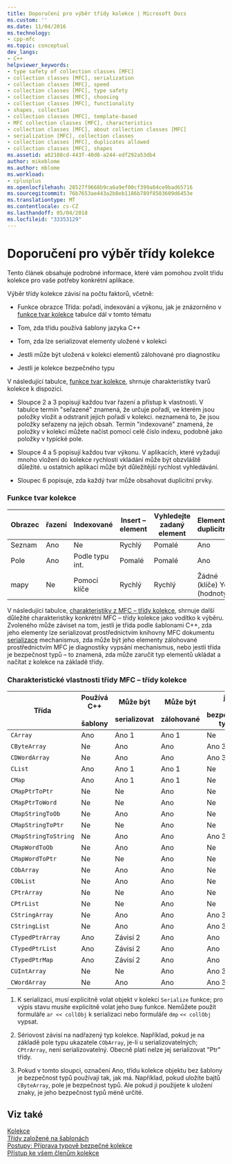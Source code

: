 ```yaml
---
title: Doporučení pro výběr třídy kolekce | Microsoft Docs
ms.custom: ''
ms.date: 11/04/2016
ms.technology:
- cpp-mfc
ms.topic: conceptual
dev_langs:
- C++
helpviewer_keywords:
- type safety of collection classes [MFC]
- collection classes [MFC], serialization
- collection classes [MFC], speed
- collection classes [MFC], type safety
- collection classes [MFC], choosing
- collection classes [MFC], functionality
- shapes, collection
- collection classes [MFC], template-based
- MFC collection classes [MFC], characteristics
- collection classes [MFC], about collection classes [MFC]
- serialization [MFC], collection classes
- collection classes [MFC], duplicates allowed
- collection classes [MFC], shapes
ms.assetid: a82188cd-443f-40d8-a244-edf292a53db4
author: mikeblome
ms.author: mblome
ms.workload:
- cplusplus
ms.openlocfilehash: 28527f9668b9ca6a9ef00cf399a04ce9bad65716
ms.sourcegitcommit: 76b7653ae443a2b8eb1186b789f8503609d6453e
ms.translationtype: MT
ms.contentlocale: cs-CZ
ms.lasthandoff: 05/04/2018
ms.locfileid: "33353129"
---
```

# <a name="recommendations-for-choosing-a-collection-class"></a>Doporučení pro výběr třídy kolekce
Tento článek obsahuje podrobné informace, které vám pomohou zvolit třídu kolekce pro vaše potřeby konkrétní aplikace.  
  
 Výběr třídy kolekce závisí na počtu faktorů, včetně:  
  
-   Funkce obrazce Třída: pořadí, indexování a výkonu, jak je znázorněno v [funkce tvar kolekce](#_core_collection_shape_features) tabulce dál v tomto tématu  
  
-   Tom, zda třídu používá šablony jazyka C++  
  
-   Tom, zda lze serializovat elementy uložené v kolekci  
  
-   Jestli může být uložená v kolekci elementů zálohované pro diagnostiku  
  
-   Jestli je kolekce bezpečného typu  
  
 V následující tabulce, [funkce tvar kolekce](#_core_collection_shape_features), shrnuje charakteristiky tvarů kolekce k dispozici.  
  
-   Sloupce 2 a 3 popisují každou tvar řazení a přístup k vlastnosti. V tabulce termín "seřazené" znamená, že určuje pořadí, ve kterém jsou položky vložit a odstranit jejich pořadí v kolekci. neznamená to, že jsou položky seřazeny na jejich obsah. Termín "indexované" znamená, že položky v kolekci můžete načíst pomocí celé číslo indexu, podobně jako položky v typické pole.  
  
-   Sloupce 4 a 5 popisují každou tvar výkonu. V aplikacích, které vyžadují mnoho vložení do kolekce rychlosti vkládání může být obzvláště důležité. u ostatních aplikací může být důležitější rychlost vyhledávání.  
  
-   Sloupec 6 popisuje, zda každý tvar může obsahovat duplicitní prvky.  
  
### <a name="_core_collection_shape_features"></a>  Funkce tvar kolekce  
  
|Obrazec|řazení|Indexované|Insert – element|Vyhledejte zadaný element|Elementy s duplicitním|  
|-----------|--------------|--------------|-----------------------|----------------------------------|-------------------------|  
|Seznam|Ano|Ne|Rychlý|Pomalé|Ano|  
|Pole|Ano|Podle typu int.|Pomalé|Pomalé|Ano|  
|mapy|Ne|Pomocí klíče|Rychlý|Rychlý|Žádné (klíče) Yes (hodnoty)|  
  
 V následující tabulce, [charakteristiky z MFC – třídy kolekce](#_core_characteristics_of_mfc_collection_classes), shrnuje další důležité charakteristiky konkrétní MFC – třídy kolekce jako vodítko k výběru. Zvoleného může záviset na tom, jestli je třída podle šablonami C++, zda jeho elementy lze serializovat prostřednictvím knihovny MFC dokumentu [serializace](../mfc/serialization-in-mfc.md) mechanismus, zda může být jeho elementy zálohované prostřednictvím MFC je diagnostiky vypsání mechanismus, nebo jestli třída je bezpečnost typů – to znamená, zda může zaručit typ elementů ukládat a načítat z kolekce na základě třídy.  
  
### <a name="_core_characteristics_of_mfc_collection_classes"></a>  Charakteristické vlastnosti třídy MFC – třídy kolekce  
  
|Třída|Používá C++<br /><br /> šablony|Může být<br /><br /> serializovat|Může být<br /><br /> zálohované|je<br /><br /> bezpečnost typů|  
|-----------|------------------------------|---------------------------|-----------------------|-----------------------|  
|`CArray`|Ano|Ano 1|Ano 1|Ne|  
|`CByteArray`|Ne|Ano|Ano|Ano 3|  
|`CDWordArray`|Ne|Ano|Ano|Ano 3|  
|`CList`|Ano|Ano 1|Ano 1|Ne|  
|`CMap`|Ano|Ano 1|Ano 1|Ne|  
|`CMapPtrToPtr`|Ne|Ne|Ano|Ne|  
|`CMapPtrToWord`|Ne|Ne|Ano|Ne|  
|`CMapStringToOb`|Ne|Ano|Ano|Ne|  
|`CMapStringToPtr`|Ne|Ne|Ano|Ne|  
|`CMapStringToString`|Ne|Ano|Ano|Ano 3|  
|`CMapWordToOb`|Ne|Ano|Ano|Ne|  
|`CMapWordToPtr`|Ne|Ne|Ano|Ne|  
|`CObArray`|Ne|Ano|Ano|Ne|  
|`CObList`|Ne|Ano|Ano|Ne|  
|`CPtrArray`|Ne|Ne|Ano|Ne|  
|`CPtrList`|Ne|Ne|Ano|Ne|  
|`CStringArray`|Ne|Ano|Ano|Ano 3|  
|`CStringList`|Ne|Ano|Ano|Ano 3|  
|`CTypedPtrArray`|Ano|Závisí 2|Ano|Ano|  
|`CTypedPtrList`|Ano|Závisí 2|Ano|Ano|  
|`CTypedPtrMap`|Ano|Závisí 2|Ano|Ano|  
|`CUIntArray`|Ne|Ne|Ano|Ano 3|  
|`CWordArray`|Ne|Ano|Ano|Ano 3|  
  
 1. K serializaci, musí explicitně volat objekt v kolekci `Serialize` funkce; pro výpis stavu musíte explicitně volat jeho `Dump` funkce. Nemůžete použít formuláře `ar << collObj` k serializaci nebo formuláře `dmp` `<< collObj` vypsat.  
  
 2. Sériovost závisí na nadřazený typ kolekce. Například, pokud je na základě pole typu ukazatele `CObArray`, je-li u serializovatelných; `CPtrArray`, není serializovatelný. Obecně platí nelze jej serializovat "Ptr" třídy.  
  
 3. Pokud v tomto sloupci, označení Ano, třídu kolekce objektu bez šablony je bezpečnost typů používají tak, jak má. Například, pokud uložíte bajtů `CByteArray`, pole je bezpečnost typů. Ale pokud ji použijete k uložení znaky, je jeho bezpečnost typů méně určité.  
  
## <a name="see-also"></a>Viz také  
 [Kolekce](../mfc/collections.md)   
 [Třídy založené na šablonách](../mfc/template-based-classes.md)   
 [Postupy: Příprava typově bezpečné kolekce](../mfc/how-to-make-a-type-safe-collection.md)   
 [Přístup ke všem členům kolekce](../mfc/accessing-all-members-of-a-collection.md)

